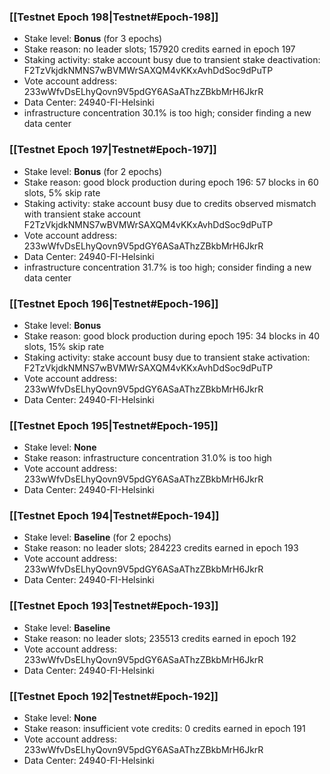 ### [[Testnet Epoch 198|Testnet#Epoch-198]]
* Stake level: **Bonus** (for 3 epochs)
* Stake reason: no leader slots; 157920 credits earned in epoch 197
* Staking activity: stake account busy due to transient stake deactivation: F2TzVkjdkNMNS7wBVMWrSAXQM4vKKxAvhDdSoc9dPuTP
* Vote account address: 233wWfvDsELhyQovn9V5pdGY6ASaAThzZBkbMrH6JkrR
* Data Center: 24940-FI-Helsinki
* infrastructure concentration 30.1% is too high; consider finding a new data center
### [[Testnet Epoch 197|Testnet#Epoch-197]]
* Stake level: **Bonus** (for 2 epochs)
* Stake reason: good block production during epoch 196: 57 blocks in 60 slots, 5% skip rate
* Staking activity: stake account busy due to credits observed mismatch with transient stake account F2TzVkjdkNMNS7wBVMWrSAXQM4vKKxAvhDdSoc9dPuTP
* Vote account address: 233wWfvDsELhyQovn9V5pdGY6ASaAThzZBkbMrH6JkrR
* Data Center: 24940-FI-Helsinki
* infrastructure concentration 31.7% is too high; consider finding a new data center
### [[Testnet Epoch 196|Testnet#Epoch-196]]
* Stake level: **Bonus**
* Stake reason: good block production during epoch 195: 34 blocks in 40 slots, 15% skip rate
* Staking activity: stake account busy due to transient stake activation: F2TzVkjdkNMNS7wBVMWrSAXQM4vKKxAvhDdSoc9dPuTP
* Vote account address: 233wWfvDsELhyQovn9V5pdGY6ASaAThzZBkbMrH6JkrR
* Data Center: 24940-FI-Helsinki
### [[Testnet Epoch 195|Testnet#Epoch-195]]
* Stake level: **None**
* Stake reason: infrastructure concentration 31.0% is too high
* Vote account address: 233wWfvDsELhyQovn9V5pdGY6ASaAThzZBkbMrH6JkrR
* Data Center: 24940-FI-Helsinki
### [[Testnet Epoch 194|Testnet#Epoch-194]]
* Stake level: **Baseline** (for 2 epochs)
* Stake reason: no leader slots; 284223 credits earned in epoch 193
* Vote account address: 233wWfvDsELhyQovn9V5pdGY6ASaAThzZBkbMrH6JkrR
* Data Center: 24940-FI-Helsinki
### [[Testnet Epoch 193|Testnet#Epoch-193]]
* Stake level: **Baseline**
* Stake reason: no leader slots; 235513 credits earned in epoch 192
* Vote account address: 233wWfvDsELhyQovn9V5pdGY6ASaAThzZBkbMrH6JkrR
* Data Center: 24940-FI-Helsinki
### [[Testnet Epoch 192|Testnet#Epoch-192]]
* Stake level: **None**
* Stake reason: insufficient vote credits: 0 credits earned in epoch 191
* Vote account address: 233wWfvDsELhyQovn9V5pdGY6ASaAThzZBkbMrH6JkrR
* Data Center: 24940-FI-Helsinki